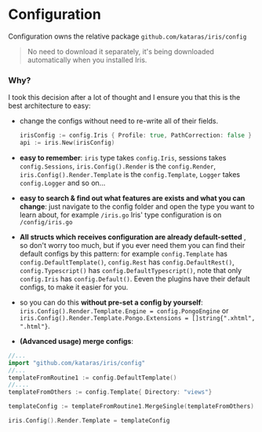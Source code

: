 # Configuration

Configuration owns the relative package `github.com/kataras/iris/config` 

>  No need to download it separately, it's being downloaded automatically when you installed Iris.

### Why?
I took this decision after a lot of thought and I ensure you that this is the best
architecture to easy:

- change the configs without need to re-write all of their fields.
	```go
	irisConfig := config.Iris { Profile: true, PathCorrection: false }
	api := iris.New(irisConfig)
	```
- **easy to remember**: `iris` type takes `config.Iris`, sessions takes `config.Sessions`, `iris.Config().Render` is the `config.Render`, `iris.Config().Render.Template` is the `config.Template`, `Logger` takes `config.Logger` and so on...

- **easy to search & find out what features are exists and what you can change**: just navigate to the config folder and open the type you want to learn about, for example `/iris.go` Iris' type configuration is on `/config/iris.go`

- **All structs which receives configuration are already default-setted** , so don't worry too much, but if you ever need them you can find their default configs by this pattern: for example `config.Template` has `config.DefaultTemplate()`, `config.Rest` has `config.DefaultRest()`, `config.Typescript()` has `config.DefaultTypescript()`, note that only `config.Iris` has `config.Default()`. Eeven the plugins have their default configs, to make it easier for you. 

- so you can do this **without pre-set a config by yourself**: `iris.Config().Render.Template.Engine = config.PongoEngine` or `iris.Config().Render.Template.Pongo.Extensions = []string{".xhtml", ".html"}`.

- **(Advanced usage) merge configs**: 

```go
//...
import "github.com/kataras/iris/config"
//...
templateFromRoutine1 := config.DefaultTemplate()
//....
templateFromOthers := config.Template{ Directory: "views"}

templateConfig := templateFromRoutine1.MergeSingle(templateFromOthers)

iris.Config().Render.Template = templateConfig


```


